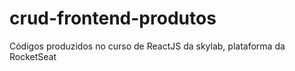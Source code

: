 # crud-frontend-produtos
Códigos produzidos no curso de ReactJS da skylab, plataforma da RocketSeat
